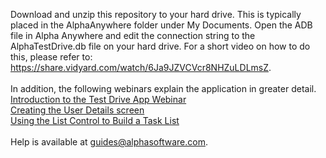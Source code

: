 Download and unzip this repository to your hard drive. This is typically placed in the AlphaAnywhere folder under My Documents. Open the ADB file in Alpha Anywhere and edit the connection string to the AlphaTestDrive.db file on your hard drive. For a short video on how to do this, please refer to: <a href="https://share.vidyard.com/watch/6Ja9JZVCVcr8NHZuLDLmsZ?">https://share.vidyard.com/watch/6Ja9JZVCVcr8NHZuLDLmsZ</a>.<br/><br/>
In addition, the following webinars explain the application in greater detail.<br/>
<a href="https://www.youtube.com/watch?v=aGk4My-9Y6Y">Introduction to the Test Drive App Webinar</a><br/>
<a href="https://www.youtube.com/watch?v=LlUHFsFS-lI">Creating the User Details screen</a><br/>
<a href="https://www.youtube.com/watch?v=n4svDdZluyY">Using the List Control to Build a Task List</a>
<br/><br/> 
Help is available at guides@alphasoftware.com.
